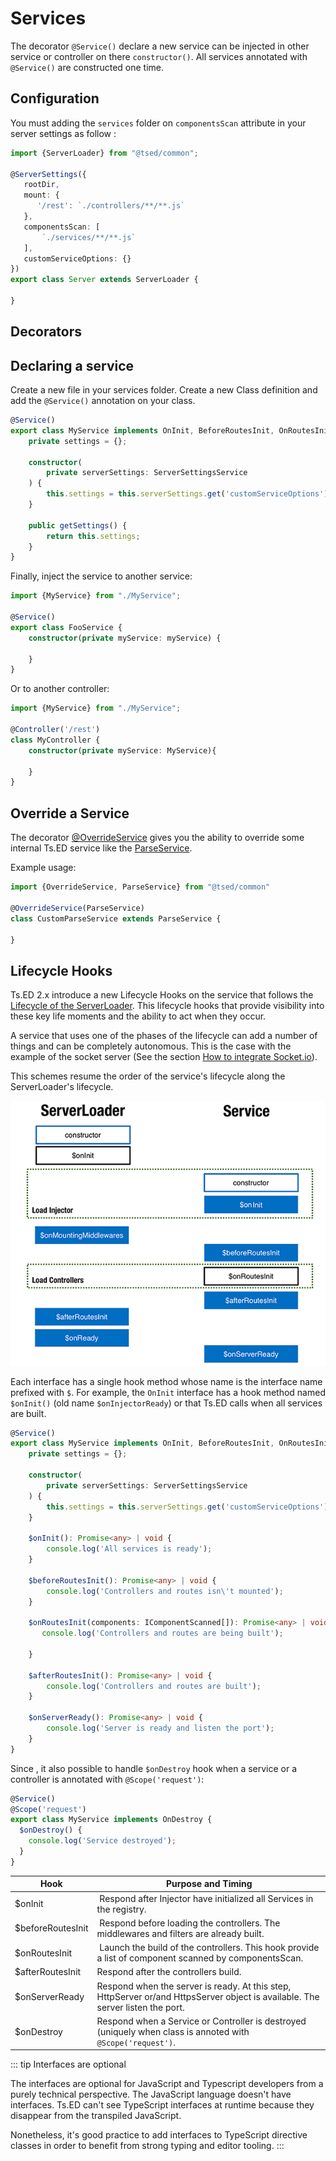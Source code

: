 # Services

The decorator `@Service()` declare a new service can be injected in other service or controller on there `constructor()`.
All services annotated with `@Service()` are constructed one time.

## Configuration

You must adding the `services` folder on `componentsScan` attribute in your server settings as follow :
 
```typescript
import {ServerLoader} from "@tsed/common";

@ServerSettings({
   rootDir,
   mount: {
      '/rest': `./controllers/**/**.js`
   },
   componentsScan: [
       `./services/**/**.js`
   ],
   customServiceOptions: {}
})
export class Server extends ServerLoader {
   
}       
```

## Decorators

<ApiList query="module === '@tsed/common/di' && symbolType === 'decorator'" />

## Declaring a service

Create a new file in your services folder. Create a new Class definition and add the `@Service()` annotation on your class.

```typescript
@Service()
export class MyService implements OnInit, BeforeRoutesInit, OnRoutesInit, AfterRoutesInit, OnServerReady {
    private settings = {};
    
    constructor(
        private serverSettings: ServerSettingsService
    ) {
        this.settings = this.serverSettings.get('customServiceOptions');
    }
    
    public getSettings() {
        return this.settings;
    }
}
```

Finally, inject the service to another service:
```typescript
import {MyService} from "./MyService";

@Service()
export class FooService {
    constructor(private myService: myService) {
    
    }
}
```
Or to another controller: 

```typescript
import {MyService} from "./MyService";

@Controller('/rest') 
class MyController {
    constructor(private myService: MyService){
    
    }
}  
```

## Override a Service

The decorator [@OverrideService](/api/common/di/decorators/OverrideService.md) gives you the ability to
override some internal Ts.ED service like the [ParseService](/api/common/filters/services/ParseService.md).

Example usage:
```typescript
import {OverrideService, ParseService} from "@tsed/common"

@OverrideService(ParseService)
class CustomParseService extends ParseService {
    
}
```

## Lifecycle Hooks

Ts.ED 2.x introduce a new Lifecycle Hooks on the service that follows the [Lifecycle of the ServerLoader](/docs/server-loader.md#lifecycle-hooks).
This lifecycle hooks that provide visibility into these key life moments and the ability to act when they occur.


A service that uses one of the phases of the lifecycle can add a number of things and can be completely autonomous.
This is the case with the example of the socket server (See the section [How to integrate Socket.io](/tutorials/socket-io.md)).

This schemes resume the order of the service's lifecycle along the ServerLoader's lifecycle.

![lifecycle-hooks](./../assets/hooks-in-sequence.png)

Each interface has a single hook method whose name is the interface name prefixed with `$`. For example, the `OnInit`
interface has a hook method named `$onInit()` (old name `$onInjectorReady`) or that Ts.ED calls when all services are built.

```typescript
@Service()
export class MyService implements OnInit, BeforeRoutesInit, OnRoutesInit, AfterRoutesInit, OnServerReady {
    private settings = {};

    constructor(
        private serverSettings: ServerSettingsService
    ) {
        this.settings = this.serverSettings.get('customServiceOptions');
    }

    $onInit(): Promise<any> | void {
        console.log('All services is ready');
    }

    $beforeRoutesInit(): Promise<any> | void {
        console.log('Controllers and routes isn\'t mounted');
    }

    $onRoutesInit(components: IComponentScanned[]): Promise<any> | void {
       console.log('Controllers and routes are being built');

    }

    $afterRoutesInit(): Promise<any> | void {
        console.log('Controllers and routes are built');
    }

    $onServerReady(): Promise<any> | void {
        console.log('Server is ready and listen the port');
    }
}
```

Since <Badge text="v4.31.0+" />, it also possible to handle `$onDestroy` hook when a service or a controller is
annotated with `@Scope('request')`:

```typescript
@Service()
@Scope('request')
export class MyService implements OnDestroy {
  $onDestroy() {
    console.log('Service destroyed');
  }
}
```

Hook | Purpose and Timing
---|---
$onInit | Respond after Injector have initialized all Services in the registry.
$beforeRoutesInit | Respond before loading the controllers. The middlewares and filters are already built.
$onRoutesInit | Launch the build of the controllers. This hook provide a list of component scanned by componentsScan.
$afterRoutesInit | Respond after the controllers build.
$onServerReady | Respond when the server is ready. At this step, HttpServer or/and HttpsServer object is available. The server listen the port.
$onDestroy | Respond when a Service or Controller is destroyed (uniquely when class is annoted with `@Scope('request')`.

::: tip Interfaces are optional

The interfaces are optional for JavaScript and Typescript developers from a purely technical perspective.
The JavaScript language doesn't have interfaces. Ts.ED can't see TypeScript interfaces at runtime because they disappear from the transpiled JavaScript.

Nonetheless, it's good practice to add interfaces to TypeScript directive classes in order to benefit from strong typing and editor tooling.
:::